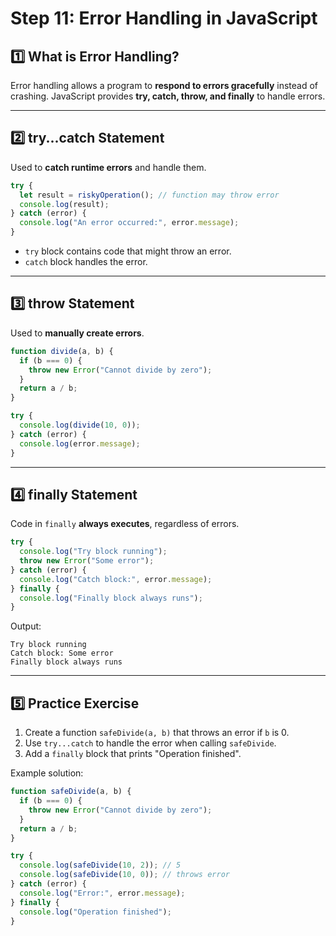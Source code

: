 # Step 11: Error Handling in JavaScript

## 1️⃣ What is Error Handling?
Error handling allows a program to **respond to errors gracefully** instead of crashing. JavaScript provides **try, catch, throw, and finally** to handle errors.

---

## 2️⃣ try...catch Statement
Used to **catch runtime errors** and handle them.
```javascript
try {
  let result = riskyOperation(); // function may throw error
  console.log(result);
} catch (error) {
  console.log("An error occurred:", error.message);
}
```

- `try` block contains code that might throw an error.
- `catch` block handles the error.

---

## 3️⃣ throw Statement
Used to **manually create errors**.
```javascript
function divide(a, b) {
  if (b === 0) {
    throw new Error("Cannot divide by zero");
  }
  return a / b;
}

try {
  console.log(divide(10, 0));
} catch (error) {
  console.log(error.message);
}
```

---

## 4️⃣ finally Statement
Code in `finally` **always executes**, regardless of errors.
```javascript
try {
  console.log("Try block running");
  throw new Error("Some error");
} catch (error) {
  console.log("Catch block:", error.message);
} finally {
  console.log("Finally block always runs");
}
```

Output:
```
Try block running
Catch block: Some error
Finally block always runs
```

---

## 5️⃣ Practice Exercise
1. Create a function `safeDivide(a, b)` that throws an error if `b` is 0.
2. Use `try...catch` to handle the error when calling `safeDivide`.
3. Add a `finally` block that prints "Operation finished".

Example solution:
```javascript
function safeDivide(a, b) {
  if (b === 0) {
    throw new Error("Cannot divide by zero");
  }
  return a / b;
}

try {
  console.log(safeDivide(10, 2)); // 5
  console.log(safeDivide(10, 0)); // throws error
} catch (error) {
  console.log("Error:", error.message);
} finally {
  console.log("Operation finished");
}
```

